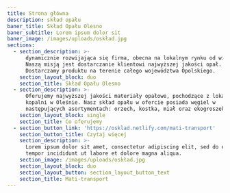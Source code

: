 ```yaml
---
title: Strona główna
description: skład opału
baner_title: Skład Opału Olesno
baner_subtitle: Lorem ipsum dolor sit
baner_image: /images/uploads/oskład.jpg
sections:
  - section_description: >-
      dynamicznie rozwijająca się firma, obecna na lokalnym rynku od wielu lat.
      Naszą misją jest dostarczanie klientowi najwyższej jakości opał.
      Dostarczamy produktu na terenie całego województwa Opolskiego.
    section_layout_block: duo
    section_title: Skład Opału Olesno
  - section_description: >-
      Oferujemy najwyższej jakości materiały opałowe, pochodzące z lokalnej
      kopalni w Oleśnie. Nasz skład opału w ofercie posiada węgiel w
      następujących asortymentach: orzech, kostka, miał oraz ekogroszek.
    section_layout_block: single
    section_title: Co oferujemy
  - section_button_link: 'https://osklad.netlify.com/mati-transport'
    section_button_title: Czytaj więcej
    section_description: >-
      Lorem ipsum dolor sit amet, consectetur adipiscing elit, sed do eiusmod
      tempor incididunt ut labore et dolore magna aliqua.
    section_image: /images/uploads/oskład.jpg
    section_layout_block: duo
    section_layout_button: section_layout_button_text
    section_title: Mati-transport
---
```


